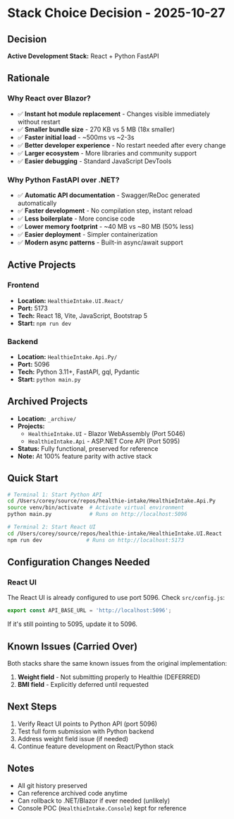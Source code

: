 # Stack Choice Decision - 2025-10-27

## Decision

**Active Development Stack:** React + Python FastAPI

## Rationale

### Why React over Blazor?
- ✅ **Instant hot module replacement** - Changes visible immediately without restart
- ✅ **Smaller bundle size** - 270 KB vs 5 MB (18x smaller)
- ✅ **Faster initial load** - ~500ms vs ~2-3s
- ✅ **Better developer experience** - No restart needed after every change
- ✅ **Larger ecosystem** - More libraries and community support
- ✅ **Easier debugging** - Standard JavaScript DevTools

### Why Python FastAPI over .NET?
- ✅ **Automatic API documentation** - Swagger/ReDoc generated automatically
- ✅ **Faster development** - No compilation step, instant reload
- ✅ **Less boilerplate** - More concise code
- ✅ **Lower memory footprint** - ~40 MB vs ~80 MB (50% less)
- ✅ **Easier deployment** - Simpler containerization
- ✅ **Modern async patterns** - Built-in async/await support

## Active Projects

### Frontend
- **Location:** `HealthieIntake.UI.React/`
- **Port:** 5173
- **Tech:** React 18, Vite, JavaScript, Bootstrap 5
- **Start:** `npm run dev`

### Backend
- **Location:** `HealthieIntake.Api.Py/`
- **Port:** 5096
- **Tech:** Python 3.11+, FastAPI, gql, Pydantic
- **Start:** `python main.py`

## Archived Projects

- **Location:** `_archive/`
- **Projects:**
  - `HealthieIntake.UI` - Blazor WebAssembly (Port 5046)
  - `HealthieIntake.Api` - ASP.NET Core API (Port 5095)
- **Status:** Fully functional, preserved for reference
- **Note:** At 100% feature parity with active stack

## Quick Start

```bash
# Terminal 1: Start Python API
cd /Users/corey/source/repos/healthie-intake/HealthieIntake.Api.Py
source venv/bin/activate  # Activate virtual environment
python main.py            # Runs on http://localhost:5096

# Terminal 2: Start React UI
cd /Users/corey/source/repos/healthie-intake/HealthieIntake.UI.React
npm run dev              # Runs on http://localhost:5173
```

## Configuration Changes Needed

### React UI
The React UI is already configured to use port 5096. Check `src/config.js`:
```javascript
export const API_BASE_URL = 'http://localhost:5096';
```

If it's still pointing to 5095, update it to 5096.

## Known Issues (Carried Over)

Both stacks share the same known issues from the original implementation:
1. **Weight field** - Not submitting properly to Healthie (DEFERRED)
2. **BMI field** - Explicitly deferred until requested

## Next Steps

1. Verify React UI points to Python API (port 5096)
2. Test full form submission with Python backend
3. Address weight field issue (if needed)
4. Continue feature development on React/Python stack

## Notes

- All git history preserved
- Can reference archived code anytime
- Can rollback to .NET/Blazor if ever needed (unlikely)
- Console POC (`HealthieIntake.Console`) kept for reference
